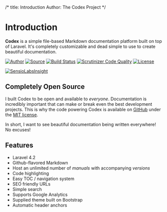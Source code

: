 /*
title:  Introduction
Author: The Codex Project
*/

Introduction
============
**Codex** is a simple file-based Markdown documentation platform built on top of Laravel. It's completely customizable and dead simple to use to create beautiful documentation.

[![Author](http://img.shields.io/badge/author-Shea_Lewis-blue.svg?style=flat-square)](https://caffeinated.ninja)
[![Source](http://img.shields.io/badge/source-caffeinated/codex-blue.svg?style=flat-square)](https://github.com/caffeinated/codex)
[![Build Status](http://img.shields.io/travis/caffeinated/codex/master.svg?style=flat-square)](https://travis-ci.org/caffeinated/codex)
[![Scrutinizer Code Quality](http://img.shields.io/scrutinizer/g/caffeinated/codex.svg?style=flat-square)](https://scrutinizer-ci.com/g/caffeinated/codex/?branch=master)
[![License](http://img.shields.io/badge/license-MIT-brightgreen.svg?style=flat-square)](https://tldrlegal.com/license/mit-license)

[![SensioLabsInsight](https://insight.sensiolabs.com/projects/2cdec527-cb61-4a38-8c44-775d30d55ea0/big.png)](https://insight.sensiolabs.com/projects/2cdec527-cb61-4a38-8c44-775d30d55ea0)

Completely Open Source
----------------------
I built Codex to be open and available to *everyone*. Documentation is incredibly important that can make or break even the best development projects. This is why the code powering Codex is available on [GitHub](https://github.com/caffeinated/codex) under the [MIT license](https://tldrlegal.com/license/mit-license).

In short, I want to see beautiful documentation being written everywhere! No excuses!

Features
--------
- Laravel 4.2
- Github-flavored Markdown
- Host an unlimited number of *manuals* with accompanying *versions*
- Code highlighting
- Easy TOC / navigation system
- SEO friendly URLs
- Simple search
- Supports Google Analytics
- Supplied theme built on Bootstrap
- Automatic header anchors

